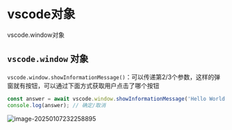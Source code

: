 # vscode对象

vscode.window对象

##  `vscode.window` 对象

`vscode.window.showInformationMessage()`：可以传递第2/3个参数，这样的弹窗就有按钮，可以通过下面方式获取用户点击了哪个按钮

```ts
const answer = await vscode.window.showInformationMessage('Hello World from VSTodo!', '确定', '取消');
console.log(answer); // 确定/取消
```

![image-20250107232258895](img/image-20250107232258895.png)